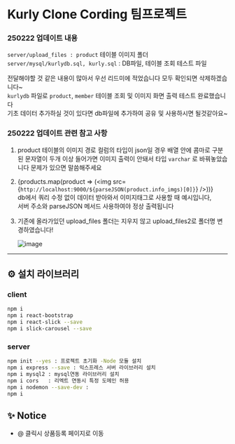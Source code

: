 # Kurly Clone Cording 팀프로젝트


### 250222 업데이트 내용
`server/upload_files : product` 테이블 이미지 폴더 <br>
`server/mysql/kurlydb.sql, kurly.sql` : DB파일, 테이블 조회 테스트 파일

전달해야할 것 같은 내용이 많아서 우선 리드미에 적었습니다 모두 확인되면 삭제하겠습니다~  <br>
`kurlydb` 파일로 `product`, `member` 테이블 조회 및 이미지 화면 출력 테스트 완료했습니다 <br>
기초 데이터 추가하실 것이 있다면 db파일에 추가하여 공유 및 사용하시면 될것같아요~ 


### 250222 업데이트 관련 참고 사항
1. product 테이블의 
이미지 경로 컬럼의 타입이 json일 경우 배열 안에 콤마로 구분된 문자열이 두개 이상 들어가면
이미지 출력이 안돼서 타입 `varchar` 로 바꿔놓았습니다 문제가 있으면 말씀해주세요

2. {products.map(product => (<img src={`http://localhost:9000/${parseJSON(product.info_imgs)[0]}`} />))} <br>
db에서 쿼리 수정 없이 데이터 받아와서 이미지태그로 사용할 때 예시입니다, <br> 서버 주소와 parseJSON 메서드 사용하여야 정상 출력됩니다

3. 기존에 올라가있던 upload_files 폴더는 지우지 않고 upload_files2로 폴더명 변경하였습니다!

   ![image](https://github.com/user-attachments/assets/558942f4-b87c-42a9-9d6c-da9246375fe8)


---


## ⚙️ 설치 라이브러리 
### client
```bash
npm i
npm i react-bootstrap
npm i react-slick --save
npm i slick-carousel --save
```

### server
```bash
npm init --yes : 프로젝트 초기화 -Node 모듈 설치
npm i express --save : 익스프레스 서버 라이브러리 설치
npm i mysql2 : mysql연동 라이브러리 설치
npm i cors   : 리엑트 연동시 특정 도메인 허용
npm i nodemon --save-dev : 
npm i
```

## ✨ Notice
- @ 클릭시 상품등록 페이지로 이동


